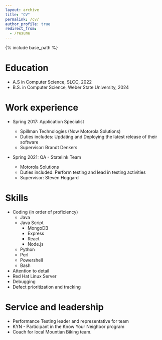 ```yaml
---
layout: archive
title: "CV"
permalink: /cv/
author_profile: true
redirect_from:
  - /resume
---
```


{% include base_path %}

Education
======
* A.S in Computer Science, SLCC, 2022
* B.S. in Computer Science, Weber State University, 2024

Work experience
======
* Spring 2017: Application Specialist
  * Spillman Technologies (Now Motorola Solutions)
  * Duties includes: Updating and Deploying the latest release of their software
  * Supervisor: Brandt Denkers

* Spring 2021: QA - Statelink Team
  * Motorola Solutions
  * Duties included: Perform testing and lead in testing activities 
  * Supervisor: Steven Hoggard

  
Skills
======
* Coding (in order of proficiency)
  * Java
  * Java Script
    * MongoDB
    * Express
    * React
    * Node.js
  * Python
  * Perl
  * Powershell
  * Bash
* Attention to detail
* Red Hat Linux Server
* Debugging
* Defect prioritization and tracking 

  
Service and leadership
======
* Performance Testing leader and representative for team
* KYN - Participant in the Know Your Neighbor program
* Coach for local Mountian Biking team. 
